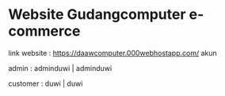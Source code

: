 # Website Gudangcomputer e-commerce


link website : https://daawcomputer.000webhostapp.com/
akun

admin :
adminduwi |
adminduwi

customer :
duwi |
duwi
